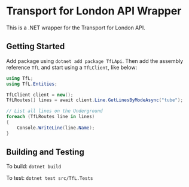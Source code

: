 # Transport for London API Wrapper

This is a .NET wrapper for the Transport for London API.

## Getting Started

Add package using `dotnet add package TfLApi`.
Then add the assembly reference `TfL` and start using a `TfLClient`, like below:

```csharp
using TfL;
using TfL.Entities;

TfLClient client = new();
TfLRoutes[] lines = await client.Line.GetLinesByModeAsync("tube");

// List all lines on the Underground
foreach (TfLRoutes line in lines)
{
    Console.WriteLine(line.Name);
}
```

## Building and Testing

To build: `dotnet build`

To test: `dotnet test src/TfL.Tests`
